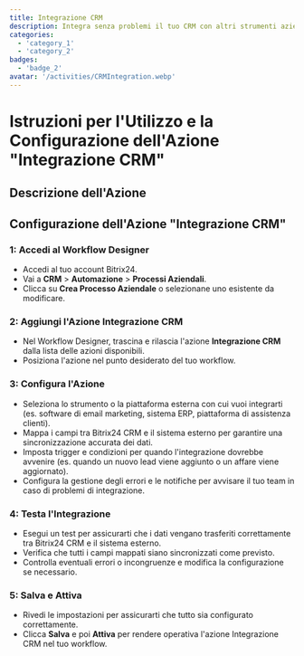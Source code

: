 ```yaml
---
title: Integrazione CRM
description: Integra senza problemi il tuo CRM con altri strumenti aziendali.
categories: 
  - 'category_1'
  - 'category_2'
badges: 
  - 'badge_2'
avatar: '/activities/CRMIntegration.webp'
---
```

# Istruzioni per l'Utilizzo e la Configurazione dell'Azione "Integrazione CRM"

## Descrizione dell'Azione

## **Configurazione dell'Azione "Integrazione CRM"**

### 1: Accedi al Workflow Designer
- Accedi al tuo account Bitrix24.
- Vai a **CRM** > **Automazione** > **Processi Aziendali**.
- Clicca su **Crea Processo Aziendale** o selezionane uno esistente da modificare.

### 2: Aggiungi l'Azione Integrazione CRM
- Nel Workflow Designer, trascina e rilascia l'azione **Integrazione CRM** dalla lista delle azioni disponibili.
- Posiziona l'azione nel punto desiderato del tuo workflow.

### 3: Configura l'Azione
- Seleziona lo strumento o la piattaforma esterna con cui vuoi integrarti (es. software di email marketing, sistema ERP, piattaforma di assistenza clienti).
- Mappa i campi tra Bitrix24 CRM e il sistema esterno per garantire una sincronizzazione accurata dei dati.
- Imposta trigger e condizioni per quando l'integrazione dovrebbe avvenire (es. quando un nuovo lead viene aggiunto o un affare viene aggiornato).
- Configura la gestione degli errori e le notifiche per avvisare il tuo team in caso di problemi di integrazione.

### 4: Testa l'Integrazione
- Esegui un test per assicurarti che i dati vengano trasferiti correttamente tra Bitrix24 CRM e il sistema esterno.
- Verifica che tutti i campi mappati siano sincronizzati come previsto.
- Controlla eventuali errori o incongruenze e modifica la configurazione se necessario.

### 5: Salva e Attiva
- Rivedi le impostazioni per assicurarti che tutto sia configurato correttamente.
- Clicca **Salva** e poi **Attiva** per rendere operativa l'azione Integrazione CRM nel tuo workflow.